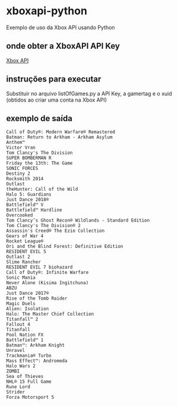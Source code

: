 # xboxapi-python
Exemplo de uso da Xbox API usando Python

## onde obter a XboxAPI API Key

[Xbox API](https://xboxapi.com/)

## instruções para executar

Substituir no arquivo listOfGames.py a API Key, a gamertag e o xuid (obtidos ao criar uma conta na Xbox API)

## exemplo de saída

```
Call of Duty®: Modern Warfare® Remastered
Batman: Return to Arkham - Arkham Asylum
Anthem™
Victor Vran
Tom Clancy's The Division
SUPER BOMBERMAN R
Friday the 13th: The Game
SONIC FORCES
Destiny 2
Rocksmith 2014
Outlast
theHunter: Call of the Wild
Halo 5: Guardians
Just Dance 2018®
Battlefield™ V
Battlefield™ Hardline
Overcooked
Tom Clancy’s Ghost Recon® Wildlands - Standard Edition
Tom Clancy's The Division® 2
Assassin's Creed® The Ezio Collection
Gears of War 4
Rocket League®
Ori and the Blind Forest: Definitive Edition
RESIDENT EVIL 5
Outlast 2
Slime Rancher
RESIDENT EVIL 7 biohazard
Call of Duty®: Infinite Warfare
Sonic Mania
Never Alone (Kisima Ingitchuna)
ABZU
Just Dance 2017®
Rise of the Tomb Raider
Magic Duels
Alien: Isolation
Halo: The Master Chief Collection
Titanfall™ 2
Fallout 4
Titanfall
Pool Nation FX
Battlefield™ 1
Batman™: Arkham Knight
Unravel
Trackmania® Turbo
Mass Effect™: Andromeda
Halo Wars 2
ZOMBI
Sea of Thieves
NHL® 15 Full Game
Rune Lord
Strider
Forza Motorsport 5
```
